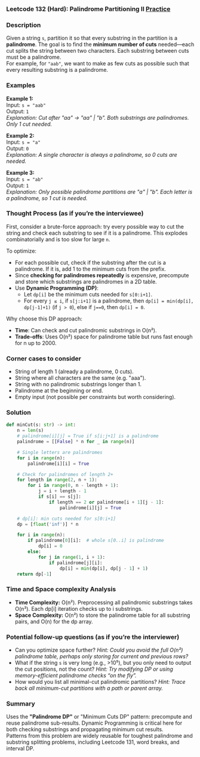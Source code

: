 ### Leetcode 132 (Hard): Palindrome Partitioning II [Practice](https://leetcode.com/problems/palindrome-partitioning-ii)

### Description  
Given a string `s`, partition it so that every substring in the partition is a **palindrome**. The goal is to find the **minimum number of cuts** needed—each cut splits the string between two characters. Each substring between cuts must be a palindrome.  
For example, for `"aab"`, we want to make as few cuts as possible such that every resulting substring is a palindrome.  

### Examples  

**Example 1:**  
Input: `s = "aab"`  
Output: `1`  
*Explanation: Cut after "aa" → "aa" | "b". Both substrings are palindromes. Only 1 cut needed.*

**Example 2:**  
Input: `s = "a"`  
Output: `0`  
*Explanation: A single character is always a palindrome, so 0 cuts are needed.*

**Example 3:**  
Input: `s = "ab"`  
Output: `1`  
*Explanation: Only possible palindrome partitions are "a" | "b". Each letter is a palindrome, so 1 cut is needed.*

### Thought Process (as if you’re the interviewee)  
First, consider a brute-force approach: try every possible way to cut the string and check each substring to see if it is a palindrome. This explodes combinatorially and is too slow for large `n`.

To optimize:
- For each possible cut, check if the substring after the cut is a palindrome. If it is, add 1 to the minimum cuts from the prefix.
- Since **checking for palindromes repeatedly** is expensive, precompute and store which substrings are palindromes in a 2D table.
- Use **Dynamic Programming (DP)**:
  - Let `dp[i]` be the minimum cuts needed for `s[0:i+1]`.
  - For every `j ≤ i`, if `s[j:i+1]` is a palindrome, then `dp[i] = min(dp[i], dp[j-1]+1)` (if `j > 0`), else if `j==0`, then `dp[i] = 0`.

Why choose this DP approach:
- **Time**: Can check and cut palindromic substrings in O(n²).
- **Trade-offs**: Uses O(n²) space for palindrome table but runs fast enough for n up to 2000.

### Corner cases to consider  
- String of length 1 (already a palindrome, 0 cuts).
- String where all characters are the same (e.g. "aaa").
- String with no palindromic substrings longer than 1.
- Palindrome at the beginning or end.
- Empty input (not possible per constraints but worth considering).

### Solution

```python
def minCut(s: str) -> int:
    n = len(s)
    # palindrome[i][j] = True if s[i:j+1] is a palindrome
    palindrome = [[False] * n for _ in range(n)]

    # Single letters are palindromes
    for i in range(n):
        palindrome[i][i] = True

    # Check for palindromes of length 2+
    for length in range(2, n + 1):
        for i in range(0, n - length + 1):
            j = i + length - 1
            if s[i] == s[j]:
                if length == 2 or palindrome[i + 1][j - 1]:
                    palindrome[i][j] = True

    # dp[i]: min cuts needed for s[0:i+1]
    dp = [float('inf')] * n

    for i in range(n):
        if palindrome[0][i]:  # whole s[0..i] is palindrome
            dp[i] = 0
        else:
            for j in range(1, i + 1):
                if palindrome[j][i]:
                    dp[i] = min(dp[i], dp[j - 1] + 1)
    return dp[-1]
```

### Time and Space complexity Analysis  

- **Time Complexity:** O(n²). Preprocessing all palindromic substrings takes O(n²). Each dp[i] iteration checks up to i substrings.
- **Space Complexity:** O(n²) to store the palindrome table for all substring pairs, and O(n) for the dp array.

### Potential follow-up questions (as if you’re the interviewer)  

- Can you optimize space further?
  *Hint: Could you avoid the full O(n²) palindrome table, perhaps only storing for current and previous rows?*
- What if the string `s` is very long (e.g., >10⁵), but you only need to output the cut positions, not the count?
  *Hint: Try modifying DP or using memory-efficient palindrome checks “on the fly”.*
- How would you list all minimal-cut palindromic partitions?
  *Hint: Trace back all minimum-cut partitions with a path or parent array.*

### Summary
Uses the **"Palindrome DP"** or "Minimum Cuts DP" pattern: precompute and reuse palindrome sub-results. Dynamic Programming is critical here for both checking substrings and propagating minimum cut results.  
Patterns from this problem are widely reusable for toughest palindrome and substring splitting problems, including Leetcode 131, word breaks, and interval DP.